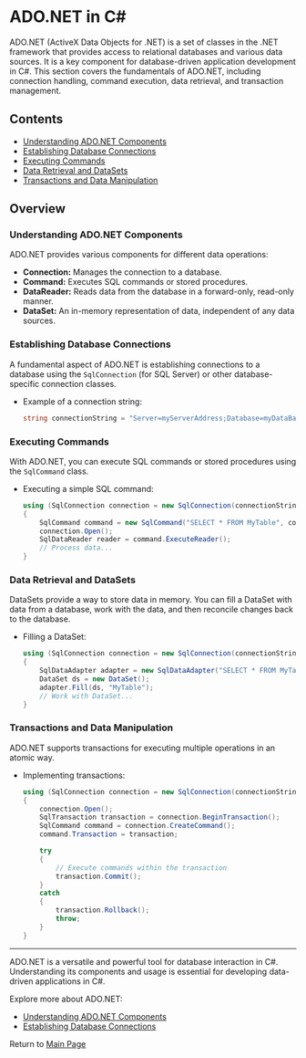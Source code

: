 # ADO.NET in C#

ADO.NET (ActiveX Data Objects for .NET) is a set of classes in the .NET framework that provides access to relational databases and various data sources. It is a key component for database-driven application development in C#. This section covers the fundamentals of ADO.NET, including connection handling, command execution, data retrieval, and transaction management.

## Contents

- [Understanding ADO.NET Components](./Understanding_ADO_NET_Components.md)
- [Establishing Database Connections](./Establishing_Database_Connections.md)
- [Executing Commands](./Executing_Commands.md)
- [Data Retrieval and DataSets](./Data_Retrieval_and_DataSets.md)
- [Transactions and Data Manipulation](./Transactions_and_Data_Manipulation.md)

## Overview

### Understanding ADO.NET Components

ADO.NET provides various components for different data operations:

- **Connection:** Manages the connection to a database.
- **Command:** Executes SQL commands or stored procedures.
- **DataReader:** Reads data from the database in a forward-only, read-only manner.
- **DataSet:** An in-memory representation of data, independent of any data sources.

### Establishing Database Connections

A fundamental aspect of ADO.NET is establishing connections to a database using the `SqlConnection` (for SQL Server) or other database-specific connection classes.

- Example of a connection string:
  ```csharp
  string connectionString = "Server=myServerAddress;Database=myDataBase;User Id=myUsername;Password=myPassword;";
  ```

### Executing Commands

With ADO.NET, you can execute SQL commands or stored procedures using the `SqlCommand` class.

- Executing a simple SQL command:
  ```csharp
  using (SqlConnection connection = new SqlConnection(connectionString))
  {
      SqlCommand command = new SqlCommand("SELECT * FROM MyTable", connection);
      connection.Open();
      SqlDataReader reader = command.ExecuteReader();
      // Process data...
  }
  ```

### Data Retrieval and DataSets

DataSets provide a way to store data in memory. You can fill a DataSet with data from a database, work with the data, and then reconcile changes back to the database.

- Filling a DataSet:
  ```csharp
  using (SqlConnection connection = new SqlConnection(connectionString))
  {
      SqlDataAdapter adapter = new SqlDataAdapter("SELECT * FROM MyTable", connection);
      DataSet ds = new DataSet();
      adapter.Fill(ds, "MyTable");
      // Work with DataSet...
  }
  ```

### Transactions and Data Manipulation

ADO.NET supports transactions for executing multiple operations in an atomic way.

- Implementing transactions:
  ```csharp
  using (SqlConnection connection = new SqlConnection(connectionString))
  {
      connection.Open();
      SqlTransaction transaction = connection.BeginTransaction();
      SqlCommand command = connection.CreateCommand();
      command.Transaction = transaction;

      try
      {
          // Execute commands within the transaction
          transaction.Commit();
      }
      catch
      {
          transaction.Rollback();
          throw;
      }
  }
  ```

---

ADO.NET is a versatile and powerful tool for database interaction in C#. Understanding its components and usage is essential for developing data-driven applications in C#.

Explore more about ADO.NET:
- [Understanding ADO.NET Components](./Understanding_ADO_NET_Components.md)
- [Establishing Database Connections](./Establishing_Database_Connections.md)

Return to [Main Page](/README.md)
